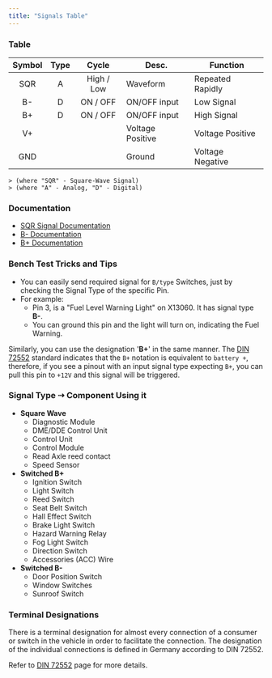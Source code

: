 ```yaml
---
title: "Signals Table"
---
```


### Table

| Symbol | Type | Cycle | Desc. | Function |
| :----: | :--: | :---: | ----- | -------- |
| SQR | A | High / Low | Waveform | Repeated Rapidly |
| B- | D | ON / OFF | ON/OFF input | Low Signal |
| B+ | D | ON / OFF | ON/OFF input | High Signal |
| V+ |   |   | Voltage Positive | Voltage Positive |
| GND |   |   | Ground | Voltage Negative |
  

```
> (where "SQR" - Square-Wave Signal)  
> (where "A" - Analog, "D" - Digital)  
```

### Documentation

* [SQR Signal Documentation](/modulated-square-wave-signals)
* [B- Documentation](/switched-b-low-signals)
* [B+ Documentation](/switched-b-high-signals)

### Bench Test Tricks and Tips

* You can easily send required signal for `B/type` Switches, just by checking the Signal Type of the specific Pin.
* For example:
  * Pin 3, is a "Fuel Level Warning Light" on X13060. It has signal type **B-**.
  * You can ground this pin and the light will turn on, indicating the Fuel Warning.

Similarly, you can use the designation '**B+**' in the same manner. The [DIN 72552](/din) standard indicates that the `B+` notation is equivalent to `battery +`, therefore, if you see a pinout with an input signal type expecting `B+`, you can pull this pin to `+12V` and this signal will be triggered.

### Signal Type ⇢ Component Using it

* **Square Wave**
	- Diagnostic Module
	- DME/DDE Control Unit
	- Control Unit
	- Control Module
	- Read Axle reed contact
	- Speed Sensor
* **Switched B+**
	- Ignition Switch
	- Light Switch
	- Reed Switch
	- Seat Belt Switch
	- Hall Effect Switch
	- Brake Light Switch
	- Hazard Warning Relay
	- Fog Light Switch
	- Direction Switch
	- Accessories (ACC) Wire
* **Switched B-**
	- Door Position Switch
	- Window Switches
	- Sunroof Switch

### Terminal Designations

There is a terminal designation for almost every connection of a consumer or switch in the vehicle in order to facilitate the connection. The designation of the individual connections is defined in Germany according to DIN 72552.

Refer to [DIN 72552](/din) page for more details.
